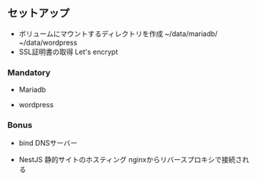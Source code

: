 ## セットアップ
- ボリュームにマウントするディレクトリを作成
~/data/mariadb/ ~/data/wordpress
- SSL証明書の取得
Let's encrypt

### Mandatory

- Mariadb

- wordpress

### Bonus

- bind
DNSサーバー
 
- NestJS
静的サイトのホスティング
nginxからリバースプロキシで接続される
